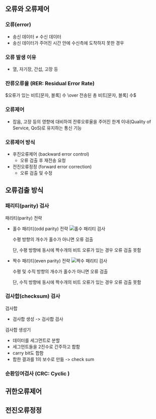 ## 오류와 오류제어

### 오류(error)

- 송신 데이터 ≠ 수신 데이터
- 송신 데이터가 주어진 시간 안에 수신측에 도착하지 못한 경우

### 오류 발생 이유

- 열, 자기장, 간섭, 고장 등

### 잔류오류율 (RER: Residual Error Rate)

$오류가 있는 비트[문자, 블록] 수 \over 전송된 총 비트[문자, 블록] 수$

### 오류제어

- 잡음, 고장 등의 영향에 대비하여 잔류오류율을 주어진 한계 이내(Quality of Service, QoS)로 유지하는 통신 기능

### 오류제어 방식

- 후진오류제어 (backward error control)
  - 오류 검출 후 재전송 요청
- 전진오류정정 (forward error correction)
  - 오류 검출 및 수정

## 오류검출 방식

### 패리티(parity) 검사

패리티(parity) 전략

- 홀수 패리티(odd parity) 전략
  ![홀수 패리티 검사](https://user-images.githubusercontent.com/115876761/232791771-b2069e67-be19-434e-b330-ac0f4728e7e5.png)

  수평 방향의 개수가 홀수가 아니면 오류 검출

  단, 수평 방향에 동시에 짝수개의 비트 오류가 있는 경우 오류 검출 못함

- 짝수 패리티(even parity) 전략
  ![짝수 패리티 검사](https://user-images.githubusercontent.com/115876761/232794797-d90b0069-d97e-4eb8-9222-5bab0547aef5.png)

  수평 및 수직 방향의 개수가 홀수가 아니면 오류 검출

  단, 수직 방향에 동시에 짝수개의 비트 오류가 있는 경우 오류 검출 못함

### 검사합(checksum) 검사

검사합

- 검사합 생성 -> 검사합 검사

검사합 생성기

- 데이터를 세그먼트로 분할
- 세그먼트들을 2진수로 간주하고 합함
- carry bit도 합함
- 합한 결과를 1의 보수로 만듦 -> check sum

### 순환잉여검사 (CRC: Cyclic )

## 귀한오류제어

## 전진오류정정
